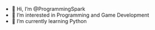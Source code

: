 - 👋 Hi, I’m @ProgrammingSpark
- 👀 I’m interested in Programming and Game Development
- 🌱 I’m currently learning Python

